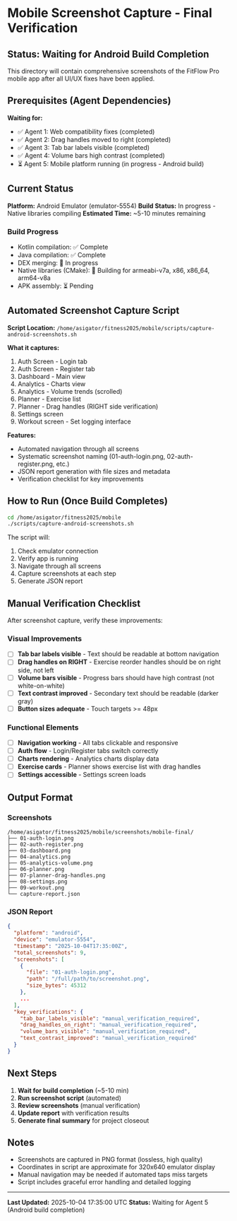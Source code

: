 # Mobile Screenshot Capture - Final Verification

## Status: Waiting for Android Build Completion

This directory will contain comprehensive screenshots of the FitFlow Pro mobile app after all UI/UX fixes have been applied.

## Prerequisites (Agent Dependencies)

**Waiting for:**
- ✅ Agent 1: Web compatibility fixes (completed)
- ✅ Agent 2: Drag handles moved to right (completed)
- ✅ Agent 3: Tab bar labels visible (completed)
- ✅ Agent 4: Volume bars high contrast (completed)
- ⏳ Agent 5: Mobile platform running (in progress - Android build)

## Current Status

**Platform:** Android Emulator (emulator-5554)
**Build Status:** In progress - Native libraries compiling
**Estimated Time:** ~5-10 minutes remaining

### Build Progress
- Kotlin compilation: ✅ Complete
- Java compilation: ✅ Complete
- DEX merging: 🔄 In progress
- Native libraries (CMake): 🔄 Building for armeabi-v7a, x86, x86_64, arm64-v8a
- APK assembly: ⏳ Pending

## Automated Screenshot Capture Script

**Script Location:** `/home/asigator/fitness2025/mobile/scripts/capture-android-screenshots.sh`

**What it captures:**
1. Auth Screen - Login tab
2. Auth Screen - Register tab
3. Dashboard - Main view
4. Analytics - Charts view
5. Analytics - Volume trends (scrolled)
6. Planner - Exercise list
7. Planner - Drag handles (RIGHT side verification)
8. Settings screen
9. Workout screen - Set logging interface

**Features:**
- Automated navigation through all screens
- Systematic screenshot naming (01-auth-login.png, 02-auth-register.png, etc.)
- JSON report generation with file sizes and metadata
- Verification checklist for key improvements

## How to Run (Once Build Completes)

```bash
cd /home/asigator/fitness2025/mobile
./scripts/capture-android-screenshots.sh
```

The script will:
1. Check emulator connection
2. Verify app is running
3. Navigate through all screens
4. Capture screenshots at each step
5. Generate JSON report

## Manual Verification Checklist

After screenshot capture, verify these improvements:

### Visual Improvements
- [ ] **Tab bar labels visible** - Text should be readable at bottom navigation
- [ ] **Drag handles on RIGHT** - Exercise reorder handles should be on right side, not left
- [ ] **Volume bars visible** - Progress bars should have high contrast (not white-on-white)
- [ ] **Text contrast improved** - Secondary text should be readable (darker gray)
- [ ] **Button sizes adequate** - Touch targets >= 48px

### Functional Elements
- [ ] **Navigation working** - All tabs clickable and responsive
- [ ] **Auth flow** - Login/Register tabs switch correctly
- [ ] **Charts rendering** - Analytics charts display data
- [ ] **Exercise cards** - Planner shows exercise list with drag handles
- [ ] **Settings accessible** - Settings screen loads

## Output Format

### Screenshots
```
/home/asigator/fitness2025/mobile/screenshots/mobile-final/
├── 01-auth-login.png
├── 02-auth-register.png
├── 03-dashboard.png
├── 04-analytics.png
├── 05-analytics-volume.png
├── 06-planner.png
├── 07-planner-drag-handles.png
├── 08-settings.png
├── 09-workout.png
└── capture-report.json
```

### JSON Report
```json
{
  "platform": "android",
  "device": "emulator-5554",
  "timestamp": "2025-10-04T17:35:00Z",
  "total_screenshots": 9,
  "screenshots": [
    {
      "file": "01-auth-login.png",
      "path": "/full/path/to/screenshot.png",
      "size_bytes": 45312
    },
    ...
  ],
  "key_verifications": {
    "tab_bar_labels_visible": "manual_verification_required",
    "drag_handles_on_right": "manual_verification_required",
    "volume_bars_visible": "manual_verification_required",
    "text_contrast_improved": "manual_verification_required"
  }
}
```

## Next Steps

1. **Wait for build completion** (~5-10 min)
2. **Run screenshot script** (automated)
3. **Review screenshots** (manual verification)
4. **Update report** with verification results
5. **Generate final summary** for project closeout

## Notes

- Screenshots are captured in PNG format (lossless, high quality)
- Coordinates in script are approximate for 320x640 emulator display
- Manual navigation may be needed if automated taps miss targets
- Script includes graceful error handling and detailed logging

---

**Last Updated:** 2025-10-04 17:35:00 UTC
**Status:** Waiting for Agent 5 (Android build completion)
